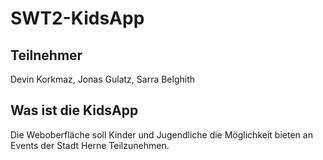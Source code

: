 ﻿# SWT2-KidsApp

## Teilnehmer 
Devin Korkmaz, Jonas Gulatz, Sarra Belghith

## Was ist die KidsApp
Die Weboberfläche soll Kinder und Jugendliche die Möglichkeit bieten an Events der Stadt Herne Teilzunehmen.

